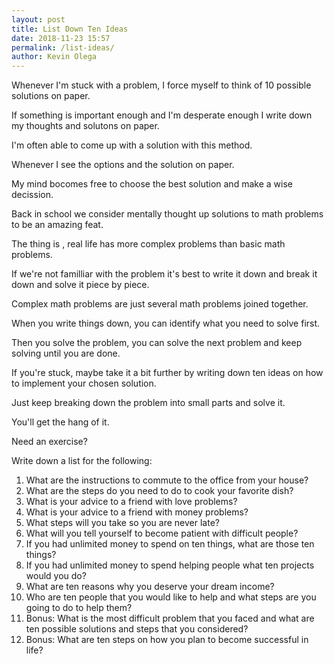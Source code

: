```yaml
--- 
layout: post 
title: List Down Ten Ideas
date: 2018-11-23 15:57
permalink: /list-ideas/ 
author: Kevin Olega 
--- 
```

Whenever I'm stuck with a problem, I force myself to think of 10 possible solutions on paper. 

If something is important enough and I'm desperate enough I write down my thoughts and solutons on paper.

I'm often able to come up with a solution with this method. 

Whenever I see the options and the solution on paper.

My mind bocomes free to choose the best solution and make a wise decission.
  
Back in school we consider mentally thought up solutions to math problems to be an amazing feat. 

The thing is , real life has more complex problems than basic math problems. 

If we're not familliar with the problem it's best to write it down and break it down and solve it piece by piece. 

Complex math problems are just several math problems joined together.

When you write things down, you can identify what you need to solve first.

Then you solve the problem, you can solve the next problem and keep solving until you are done.

If you're stuck, maybe take it a bit further by writing down ten ideas on how to implement your chosen solution. 

Just keep breaking down the problem into small parts and solve it. 

You'll get the hang of it. 

Need an exercise?

Write down a list for the following:
1. What are the instructions to commute to the office from your house?
2. What are the steps do you need to do to cook your favorite dish?
3. What is your advice to a friend with love problems?
4. What is your advice to a friend with money problems?
5. What steps will you take so you are never late?
6. What will you tell yourself to become patient with difficult people?
7. If you had unlimited money to spend on ten things, what are those ten things?
8. If you had unlimited money to spend helping people what ten projects would you do?
9. What are ten reasons why you deserve your dream income?
10. Who are ten people that you would like to help and what steps are you going to do to help them?
11. Bonus: What is the most difficult problem that you faced and what are ten possible solutions and steps that you considered? 
12. Bonus: What are ten steps on how you plan to become successful in life?
